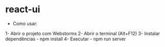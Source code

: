 # react-ui

- Como usar:

1- Abrir o projeto com Webstorms
2- Abrir o terminal (Alt+F12)
3- Instalar dependências - npm install
4- Executar - npm run server